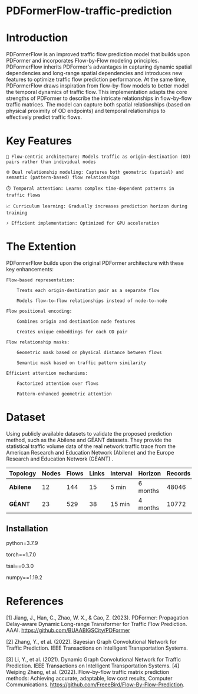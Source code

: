 # PDFormerFlow-traffic-prediction
# Introduction
PDFormerFlow is an improved traffic flow prediction model that builds upon PDFormer and incorporates Flow-by-Flow modeling principles. PDFormerFlow inherits PDFormer's advantages in capturing dynamic spatial dependencies and long-range spatial dependencies and introduces new features to optimize traffic flow prediction performance. At the same time, PDFormerFlow draws inspiration from flow-by-flow models to better model the temporal dynamics of traffic flow. This implementation adapts the core strengths of PDFormer to describe the intricate relationships in flow-by-flow traffic matrices. The model can capture both spatial relationships (based on physical proximity of OD endpoints) and temporal relationships to effectively predict traffic flows. 
# Key Features

    🚀 Flow-centric architecture: Models traffic as origin-destination (OD) pairs rather than individual nodes

    🌐 Dual relationship modeling: Captures both geometric (spatial) and semantic (pattern-based) flow relationships

    ⏱️ Temporal attention: Learns complex time-dependent patterns in traffic flows

    📈 Curriculum learning: Gradually increases prediction horizon during training

    ⚡ Efficient implementation: Optimized for GPU acceleration

# The Extention  

  PDFormerFlow builds upon the original PDFormer architecture with these key enhancements:

    Flow-based representation:

        Treats each origin-destination pair as a separate flow

        Models flow-to-flow relationships instead of node-to-node

    Flow positional encoding:

        Combines origin and destination node features

        Creates unique embeddings for each OD pair

    Flow relationship masks:

        Geometric mask based on physical distance between flows

        Semantic mask based on traffic pattern similarity

    Efficient attention mechanisms:

        Factorized attention over flows

        Pattern-enhanced geometric attention
# Dataset
Using publicly available datasets  to validate the proposed prediction method, such as  the Abilene and GÉANT datasets. They provide the statistical traffic volume data of the real network traffic trace from the American Research and Education Network (Abilene)  and the Europe Research and Education Network (GÉANT) .

| **Topology** | **Nodes** | **Flows** | **Links** | **Interval** | **Horizon** | **Records** |
| ------------ | --------- | --------- | --------- | ------------ | ----------- | ----------- |
| **Abilene**  | 12        | 144       | 15        | 5 min        | 6 months    | 48046       |
| **GÉANT**    | 23        | 529       | 38        | 15 min       | 4 months    | 10772       |


## Installation

python=3.7.9

torch==1.7.0

tsai==0.3.0

numpy==1.19.2

# References

  [1]  Jiang, J., Han, C., Zhao, W. X., & Cao, Z. (2023). PDFormer: Propagation Delay-aware Dynamic Long-range Transformer for Traffic Flow Prediction. AAAI. https://github.com/BUAABIGSCity/PDFormer

  [2] Zhang, Y., et al. (2022). Bayesian Graph Convolutional Network for Traffic Prediction. IEEE Transactions on Intelligent Transportation Systems.

 [3] Li, Y., et al. (2021). Dynamic Graph Convolutional Network for Traffic Prediction. IEEE Transactions on Intelligent Transportation Systems.
 [4] Weiping Zheng, et al. (2022).  Flow-by-flow traffic matrix prediction methods: Achieving accurate, adaptable, low cost results, Computer Communications. https://github.com/FreeeBird/Flow-By-Flow-Prediction.
